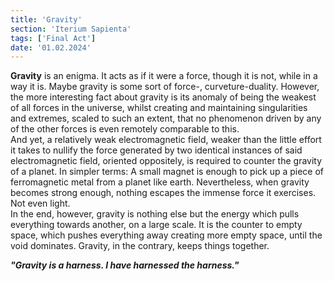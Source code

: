 ```yaml
---
title: 'Gravity'
section: 'Iterium Sapienta'
tags: ['Final Act']
date: '01.02.2024'
---
```


**Gravity** is an enigma. It acts as if it were a force, though it is not, while in a way it is.
Maybe gravity is some sort of force-, curveture-duality. However, the more interesting fact about
gravity is its anomaly of being the weakest of all forces in the universe, whilst creating and
maintaining singularities and extremes, scaled to such an extent, that no phenomenon driven by any
of the other forces is even remotely comparable to this.  
And yet, a relatively weak electromagnetic field, weaker than the little effort it takes to nullify
the force generated by two identical instances of said electromagnetic field, oriented oppositely,
is required to counter the gravity of a planet. In simpler terms: A small magnet is enough to pick up a piece of ferromagnetic metal from a planet
like earth. Nevertheless, when gravity becomes strong enough, nothing escapes the immense force it
exercises.
Not even light.  
In the end, however, gravity is nothing else but the energy which pulls everything towards another,
on a large scale. It is the counter to empty space, which pushes everything away creating more empty
space, until the void dominates. Gravity, in the contrary, keeps things together.

_**"Gravity is a harness. I have harnessed the harness."**_

